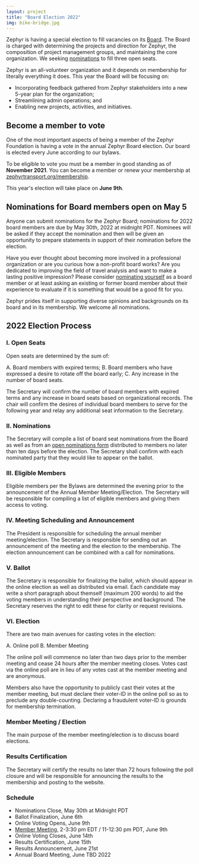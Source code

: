 ```yaml
---
layout: project
title: "Board Election 2022"
img: bike-bridge.jpg
---
```


Zephyr is having a special election to fill vacancies on its <a href="/leadership/#board">Board</a>. The Board is charged with determining the projects and direction for Zephyr, the composition of project management groups, and maintaining the core organization.  We seeking [nominations](https://docs.google.com/forms/d/e/1FAIpQLSfyOYcFQt-OeKC8CL7s9J7GC4IOuupP97kWmJPhLKODmDEiyw/viewform) to fill three open seats.

Zephyr is an all-volunteer organization and it depends on membership for literally everything it does. This year the Board will be focusing on:
* Incorporating feedback gathered from Zephyr stakeholders into a new 5-year plan for the organization;
* Streamlining admin operations; and
* Enabling new projects, activities, and initiatives.

## Become a member to vote

One of the most important aspects of being a member of the Zephyr Foundation
is having a vote in the annual Zephyr Board election. Our board is elected every June according to our bylaws.

To be eligible to vote you must be a member in good standing as of **November 2021**. You can become a member or renew your membership at <a href="/membership/">zephyrtransport.org/membership</a>.

This year's election will take place on **June 9th**.

## Nominations for Board members open on May 5

Anyone can submit nominations for the Zephyr Board; nominations for 2022 board members are
due by May 30th, 2022 at midnight PDT. Nominees will be asked if they accept the nomination
and then will be given an opportunity to prepare statements in support
of their nomination before the election.

Have you ever thought about becoming more involved in a professional organization or are you curious how a
non-profit board works? Are you dedicated to improving the field of travel analysis and want to make a lasting
positive impression? Please consider [nominating yourself](https://docs.google.com/forms/d/e/1FAIpQLSfyOYcFQt-OeKC8CL7s9J7GC4IOuupP97kWmJPhLKODmDEiyw/viewform)
as a board member or at least asking an existing or former board member about their experience to evaluate
if it is something that would be a good fit for you. 

Zephyr prides itself in supporting diverse opinions and backgrounds on its board and in its membership. We welcome all nominations.

## 2022 Election Process

### I. Open Seats

Open seats are determined by the sum of:

A. Board members with expired terms;
B. Board members who have expressed a desire to rotate off the board early;
C. Any increase in the number of board seats.

The Secretary will confirm the number of board members with expired terms and any increase in board seats based on organizational records. The chair will confirm the desires of individual board members to serve for the following year and relay any additional seat information to the Secretary.

### II. Nominations

The Secretary will compile a list of board seat nominations from the Board as well as from an [open nominations form](https://docs.google.com/forms/d/e/1FAIpQLSfyOYcFQt-OeKC8CL7s9J7GC4IOuupP97kWmJPhLKODmDEiyw/viewform) distributed to members no later than ten days before the election. The Secretary shall confirm with each nominated party that they would like to appear on the ballot.

### III. Eligible Members

Eligible members per the Bylaws are determined the evening prior to the announcement of the Annual Member Meeting/Election. The Secretary will be responsible for compiling a list of eligible members and giving them access to voting.

### IV. Meeting Scheduling and Announcement

The President is responsible for scheduling the annual member meeting/election. The Secretary is responsible for sending out an announcement of the meeting and the election to the membership. The election announcement can be combined with a call for nominations.

### V. Ballot

The Secretary is responsible for finalizing the ballot, which should appear in the online election as well as distributed via email. Each candidate may write a short paragraph about themself (maximum 200 words) to aid the voting members in understanding their perspective and background. The Secretary reserves the right to edit these for clarity or request revisions.

### VI. Election

There are two main avenues for casting votes in the election:

A. Online poll
B. Member Meeting

The online poll will commence no later than two days prior to the member meeting and cease 24 hours after the member meeting closes. Votes cast via the online poll are in lieu of any votes cast at the member meeting and are anonymous.

Members also have the opportunity to publicly cast their votes at the member meeting, but must declare their voter-ID in the online poll so as to preclude any double-counting. Declaring a fraudulent voter-ID is grounds for membership termination.

### Member Meeting / Election

The main purpose of the member meeting/election is to discuss board elections.

### Results Certification

The Secretary will certify the results no later than 72 hours following the poll closure and will be responsible for announcing the results to the membership and posting to the website.

### Schedule

- Nominations Close, May 30th at Midnight PDT
- Ballot Finalization, June 6th
- Online Voting Opens, June 9th
- [Member Meeting](/events/2022-06-09-annual-board-election-meeting), 2-3:30 pm EDT / 11-12:30 pm PDT, June 9th
- Online Voting Closes, June 14th 
- Results Certification, June 15th
- Results Announcement, June 21st
- Annual Board Meeting, June TBD 2022